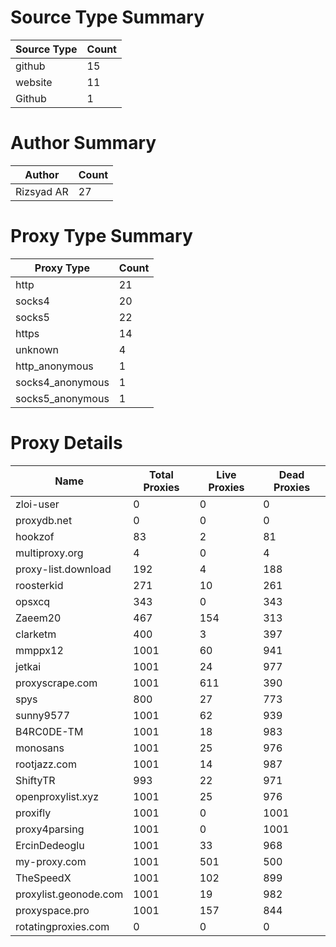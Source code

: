 # Source Type Summary

| Source Type | Count |
|-------------|-------|
| github | 15 |
| website | 11 |
| Github | 1 |


# Author Summary

| Author | Count |
|--------|-------|
| Rizsyad AR | 27 |


# Proxy Type Summary

| Proxy Type | Count |
|------------|-------|
| http | 21 |
| socks4 | 20 |
| socks5 | 22 |
| https | 14 |
| unknown | 4 |
| http_anonymous | 1 |
| socks4_anonymous | 1 |
| socks5_anonymous | 1 |


# Proxy Details

| Name | Total Proxies | Live Proxies | Dead Proxies |
|------|---------------|--------------|---------------|
| zloi-user | 0 | 0 | 0 |
| proxydb.net | 0 | 0 | 0 |
| hookzof | 83 | 2 | 81 |
| multiproxy.org | 4 | 0 | 4 |
| proxy-list.download | 192 | 4 | 188 |
| roosterkid | 271 | 10 | 261 |
| opsxcq | 343 | 0 | 343 |
| Zaeem20 | 467 | 154 | 313 |
| clarketm | 400 | 3 | 397 |
| mmppx12 | 1001 | 60 | 941 |
| jetkai | 1001 | 24 | 977 |
| proxyscrape.com | 1001 | 611 | 390 |
| spys | 800 | 27 | 773 |
| sunny9577 | 1001 | 62 | 939 |
| B4RC0DE-TM | 1001 | 18 | 983 |
| monosans | 1001 | 25 | 976 |
| rootjazz.com | 1001 | 14 | 987 |
| ShiftyTR | 993 | 22 | 971 |
| openproxylist.xyz | 1001 | 25 | 976 |
| proxifly | 1001 | 0 | 1001 |
| proxy4parsing | 1001 | 0 | 1001 |
| ErcinDedeoglu | 1001 | 33 | 968 |
| my-proxy.com | 1001 | 501 | 500 |
| TheSpeedX | 1001 | 102 | 899 |
| proxylist.geonode.com | 1001 | 19 | 982 |
| proxyspace.pro | 1001 | 157 | 844 |
| rotatingproxies.com | 0 | 0 | 0 |
